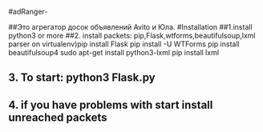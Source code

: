 #adRanger-

##Это агрегатор досок объявлений Avito и Юла.
#Installation
##1.install python3 or more
##2. install packets: pip,Flask,wtforms,beautifulsoup,lxml parser
on virtualenv)pip install Flask
    pip install -U WTForms
    pip install beautifulsoup4
    sudo apt-get install python3-lxml
    pip install lxml
## 3. To start: python3 Flask.py
## 4. if you have problems with start install unreached packets
